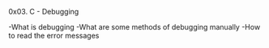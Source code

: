0x03. C - Debugging

-What is debugging
-What are some methods of debugging manually
-How to read the error messages